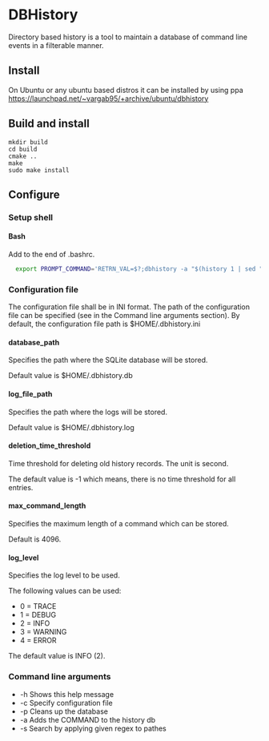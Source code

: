 # DBHistory

Directory based history is a tool to maintain a database of command line events in a filterable manner.

## Install

On Ubuntu or any ubuntu based distros it can be installed by using ppa https://launchpad.net/~vargab95/+archive/ubuntu/dbhistory

## Build and install

```
mkdir build
cd build
cmake ..
make
sudo make install
```

## Configure

### Setup shell

#### Bash

Add to the end of .bashrc.

```bash
  export PROMPT_COMMAND='RETRN_VAL=$?;dbhistory -a "$(history 1 | sed "s/^[ ]*[0-9]\+[ ]*//" )"'
```

### Configuration file

The configuration file shall be in INI format.
The path of the configuration file can be specified (see in the Command line arguments section).
By default, the configuration file path is \$HOME/.dbhistory.ini

#### database_path

Specifies the path where the SQLite database will be stored.

Default value is \$HOME/.dbhistory.db

#### log_file_path

Specifies the path where the logs will be stored.

Default value is \$HOME/.dbhistory.log

#### deletion_time_threshold

Time threshold for deleting old history records.
The unit is second.

The default value is -1 which means, there is no time threshold for all entries.

#### max_command_length

Specifies the maximum length of a command which can be stored.

Default is 4096.

#### log_level

Specifies the log level to be used.

The following values can be used:

- 0 = TRACE
- 1 = DEBUG
- 2 = INFO
- 3 = WARNING
- 4 = ERROR

The default value is INFO (2).

### Command line arguments

- -h Shows this help message
- -c Specify configuration file
- -p Cleans up the database
- -a Adds the COMMAND to the history db
- -s Search by applying given regex to pathes

